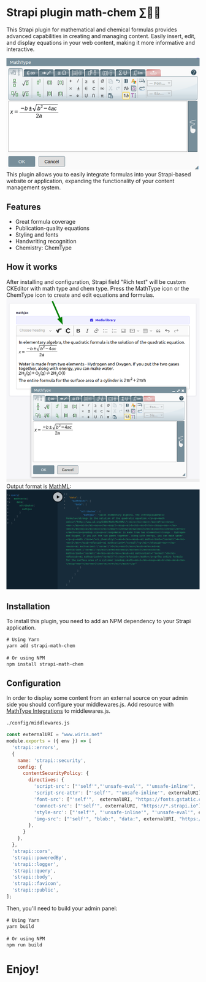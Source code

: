 # Strapi plugin math-chem ∑🧪✨
This Strapi plugin for mathematical and chemical formulas provides advanced capabilities in creating and managing content. Easily insert, edit, and display equations in your web content, making it more informative and interactive.

![img](https://raw.githubusercontent.com/devios327/strapi-math-chem/main/mathtype-panel-min.png)
This plugin allows you to easily integrate formulas into your Strapi-based website or application, expanding the functionality of your content management system.

## Features
- Great formula coverage
- Publication-quality equations
- Styling and fonts
- Handwriting recognition
- Chemistry: ChemType

## How it works
After installing and configuration, Strapi field "Rich text" will be custom CKEditor with math type and chem type.
Press the MathType icon or the ChemType icon to create and edit equations and formulas.
![img](https://raw.githubusercontent.com/devios327/strapi-math-chem/main/mathtype-editor-1-min.png)
Output format is [MathML](https://developer.mozilla.org/ru/docs/Web/MathML):
![img](https://raw.githubusercontent.com/devios327/strapi-math-chem/main/output-mathml-min.png)


## Installation
To install this plugin, you need to add an NPM dependency to your Strapi application.

```console
# Using Yarn
yarn add strapi-math-chem

# Or using NPM
npm install strapi-math-chem
```

## Configuration
In order to display some content from an external source on your admin side you should configure your middlewares.js. Add resource with [MathType Integrations](https://docs.wiris.com/mathtype/?lang=en) to middlewares.js.
```
./config/middlewares.js
```

```js
const externalURI = "www.wiris.net"
module.exports = ({ env }) => [
  'strapi::errors',
  {
    name: 'strapi::security',
    config: {
      contentSecurityPolicy: {
        directives: {
          'script-src': ["'self'","'unsafe-eval'", "'unsafe-inline'",  externalURI],
          'script-src-attr': ["'self'", "'unsafe-inline'", externalURI],
          'font-src': ["'self'",  externalURI, "https://fonts.gstatic.com", "https://cdnjs.cloudflare.com"],
          'connect-src': ["'self'", externalURI, "https://*.strapi.io"],
          'style-src': ["'self'", "'unsafe-inline'", "'unsafe-eval'", externalURI, "https://fonts.googleapis.com", "https://cdnjs.cloudflare.com", "http://cdn.jsdelivr.net"],
          'img-src': ["'self'", "blob:", "data:", externalURI, "https://*.strapi.io"],
        },
      }
    },
  },
  'strapi::cors',
  'strapi::poweredBy',
  'strapi::logger',
  'strapi::query',
  'strapi::body',
  'strapi::favicon',
  'strapi::public',
];     
```

Then, you'll need to build your admin panel:
```console
# Using Yarn
yarn build

# Or using NPM
npm run build
```

# Enjoy!

